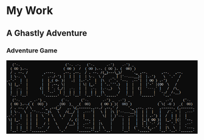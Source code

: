 # My Work

## A Ghastly Adventure
### Adventure Game
![image](AGhastlyAdventureTitleScreenShot.PNG)
